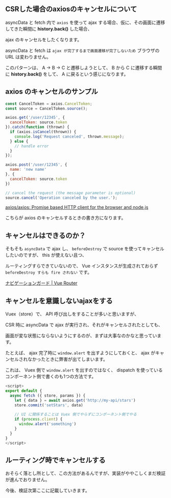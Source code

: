 ## CSRした場合のaxiosのキャンセルについて

asyncData と fetch 内で `axios` を使って ajax する場合、仮に、その画面に遷移してきた瞬間に **history.back()** した場合、

ajax のキャンセルをしたくなります。

asyncData と fetch は `ajax が完了するまで画面遷移が完了しないため` ブラウザの URL は変わりません。

このパターンは、 A → B → C と遷移しようとして、 B から C に遷移する瞬間に **history.back()** をして、 A に戻るという感じになります。

## axios のキャンセルのサンプル

```javascript
const CancelToken = axios.CancelToken;
const source = CancelToken.source();

axios.get('/user/12345', {
  cancelToken: source.token
}).catch(function (thrown) {
  if (axios.isCancel(thrown)) {
    console.log('Request canceled', thrown.message);
  } else {
    // handle error
  }
});

axios.post('/user/12345', {
  name: 'new name'
}, {
  cancelToken: source.token
})

// cancel the request (the message parameter is optional)
source.cancel('Operation canceled by the user.');
```

[axios/axios: Promise based HTTP client for the browser and node.js](https://github.com/axios/axios#cancellation)

こちらが axios のキャンセルするときの書き方になります。

## キャンセルはできるのか？

そもそも `asyncData` で ajax し、 `beforeDestroy` で source を使ってキャンセルしたいのですが、 this が使えない且つ、

ルーティングすらできていないので、 Vue インスタンスが生成されておらず `beforeDestroy すらも fire されない` です。

[ナビゲーションガード | Vue Router](https://router.vuejs.org/ja/guide/advanced/navigation-guards.html#%E3%83%AB%E3%83%BC%E3%83%88%E5%8D%98%E4%BD%8D%E3%82%AC%E3%83%BC%E3%83%89)

## キャンセルを意識しないajaxをする

Vuex（store）で、 API 呼び出しをすることが多いと思いますが、

CSR 時に asyncData で ajax が実行され、それがキャンセルされたとしても、

画面が変な状態にならないようにするのが、まずは大事なのかなと思っています。

たとえば、 ajax 完了時に `window.alert` を出すようにしておくと、 ajax がキャンセルされなかったときに弊害が出てしまいます。

これは、 Vuex 側で `window.alert` を出すのではなく、 dispatch を使っているコンポーネント側で書くのも1つの方法です。

```javascript
<script>
export default {
  async fetch ({ store, params }) {
    let { data } = await axios.get('http://my-api/stars')
    store.commit('setStars', data)
    
    // UI に関係することは Vuex 側でやらずにコンポーネント側でやる
    if (process.client) {
      window.alert('something')
    }
  }
}
</script>
```

## ルーティング時でキャンセルする

おそらく落とし所として、この方法があるんですが、実装がややこしくまだ検証が進んでおりません。

今後、検証次第ここに記載していきます。
